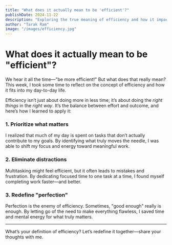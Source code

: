 ```yaml
---
title: "What does it actually mean to be 'efficient'?"
publishDate: 2024-11-22
description: "Exploring the true meaning of efficiency and how it impacts our daily lives."
author: "Tarak Ram"
image: "/images/efficiency.jpg"
---
```


# What does it actually mean to be "efficient"?

We hear it all the time—"be more efficient!" But what does that really mean? This week, I took some time to reflect on the concept of efficiency and how it fits into my day-to-day life.

Efficiency isn’t just about doing more in less time; it’s about doing the _right things_ in the _right way_. It’s the balance between effort and outcome, and here’s how I learned to apply it:

### 1. Prioritize what matters

I realized that much of my day is spent on tasks that don’t actually contribute to my goals. By identifying what truly moves the needle, I was able to shift my focus and energy toward meaningful work.

### 2. Eliminate distractions

Multitasking might feel efficient, but it often leads to mistakes and frustration. By dedicating focused time to one task at a time, I found myself completing work faster—and better.

### 3. Redefine "perfection"

Perfection is the enemy of efficiency. Sometimes, "good enough" really is enough. By letting go of the need to make everything flawless, I saved time and mental energy for what truly matters.

---

What’s your definition of efficiency? Let’s redefine it together—share your thoughts with me.

